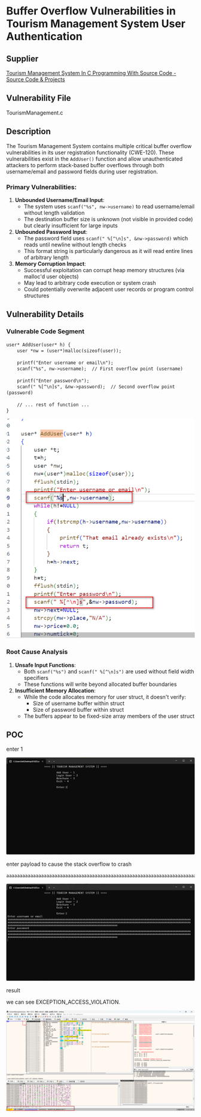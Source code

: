 # Buffer Overflow Vulnerabilities in Tourism Management System User Authentication

## Supplier

[Tourism Management System In C Programming With Source Code - Source Code & Projects](https://code-projects.org/tourism-management-system-in-c-programming-with-source-code/)



## Vulnerability File 

TourismManagement.c



## Description

The Tourism Management System contains multiple critical buffer overflow vulnerabilities in its user registration functionality (CWE-120). These vulnerabilities exist in the `AddUser()` function and allow unauthenticated attackers to perform stack-based buffer overflows through both username/email and password fields during user registration.



### Primary Vulnerabilities:

1. **Unbounded Username/Email Input**:
   - The system uses `scanf("%s", nw->username)` to read username/email without length validation
   - The destination buffer size is unknown (not visible in provided code) but clearly insufficient for large inputs
2. **Unbounded Password Input**:
   - The password field uses `scanf(" %[^\n]s", &nw->password)` which reads until newline without length checks
   - This format string is particularly dangerous as it will read entire lines of arbitrary length
3. **Memory Corruption Impact**:
   - Successful exploitation can corrupt heap memory structures (via malloc'd user objects)
   - May lead to arbitrary code execution or system crash
   - Could potentially overwrite adjacent user records or program control structures

## Vulnerability Details

### Vulnerable Code Segment



```
user* AddUser(user* h) {
    user *nw = (user*)malloc(sizeof(user));
    
    printf("Enter username or email\n");
    scanf("%s", nw->username);  // First overflow point (username)
    
    printf("Enter password\n");
    scanf(" %[^\n]s", &nw->password);  // Second overflow point (password)
    
    // ... rest of function ...
}
```

![image-20250428195105090](https://raw.githubusercontent.com/zzzxc643/images/main/image/image-20250428195105090.png)



### Root Cause Analysis

1. **Unsafe Input Functions**:
   - Both `scanf("%s")` and `scanf(" %[^\n]s")` are used without field width specifiers
   - These functions will write beyond allocated buffer boundaries
2. **Insufficient Memory Allocation**:
   - While the code allocates memory for user struct, it doesn't verify:
     - Size of username buffer within struct
     - Size of password buffer within struct
   - The buffers appear to be fixed-size array members of the user struct



## POC

enter 1

![image-20250428195128573](https://raw.githubusercontent.com/zzzxc643/images/main/image/image-20250428195128573.png)



enter payload to cause the stack overflow to crash

```
aaaaaaaaaaaaaaaaaaaaaaaaaaaaaaaaaaaaaaaaaaaaaaaaaaaaaaaaaaaaaaaaaaaaaaaaaaaaaaaaaaaaaaaaaaaaaaaaaaaaaaaaaaaaaaaaaaaaaaaaaaaaaaaaaaaaaaaaaaaaaaaaaaaaaaaaaaaaaaaaaaaaaaaaaaaaaaaaaaaaaaaaaaaaaaaaaaaaaaaaaaaaaaaaaaaaaaaaaaaaaaaaaaaaaaaaaaaaaaaaaaaaaaaaaaaaaaaaaaaaaaaaaaaaaaaaaaaaaaaaaaaaaaaaaaaaaaaaaaaaaaaaaaaaaaaa
```

![image-20250428195206660](https://raw.githubusercontent.com/zzzxc643/images/main/image/image-20250428195206660.png)



result

we can see EXCEPTION_ACCESS_VIOLATION.

![image-20250428195236401](https://raw.githubusercontent.com/zzzxc643/images/main/image/image-20250428195236401.png)